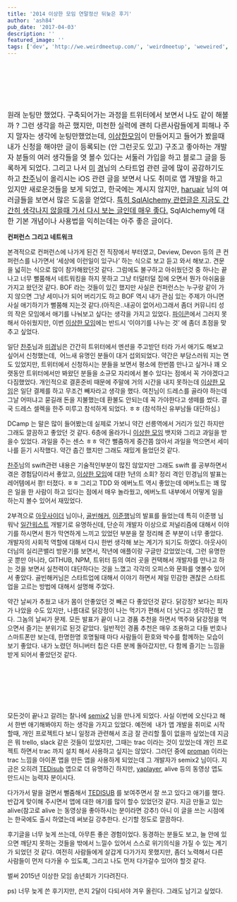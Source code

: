 ```yaml
---
title: '2014 이상한 모임 연말정산 뒤늦은 후기'
author: 'ash84'
pub_date: '2017-04-03'
description: ''
featured_image: ''
tags: ['dev', 'http://we.weirdmeetup.com/', 'weirdmeetup', 'weweired', 'conference']
---
```


<script async src="//pagead2.googlesyndication.com/pagead/js/adsbygoogle.js"></script>
<!-- 페이지내_긴_배너 -->
<ins class="adsbygoogle"
     style="display:inline-block;width:728px;height:90px"
     data-ad-client="ca-pub-8699046198561974"
     data-ad-slot="5480877276"></ins>
<script>
(adsbygoogle = window.adsbygoogle || []).push({});
</script>


<span style="font-size: 12pt;">원래 눈팅만 했었다. 구축되어가는 과정을 트위터에서 보면서 나도 같이 해볼까 ? 그런 생각을 하곤 했지만, 미천한 실력에 괜히 다른사람들에게 피해나 주지 말자는 생각에 눈팅만했었는데, [이상한모임](http://we.weirdmeetup.com/)이 만들어지고 들어가 봤을때 내가 신청을 해야만 글이 등록되는 (안 그런곳도 있고) 구조고 좋아하는 개발자 분들의 여러 생각들을 엿 볼수 있다는 서둘러 가입을 하고 블로그 글을 등록하게 되었다. 그리고 나서 [미](https://twitter.com/minieetea) [경](https://twitter.com/minieetea)님의 스타트업 관련 글에 많이 공감하기도 하고 [찬주](https://twitter.com/agiletalk)님이 올리시는 iOS 관련 글을 보면서 나도 취미로 앱 개발을 하고 있지만 새로운것들을 보게 되었고, 한국에는 계시지 않지만, [haruair](https://twitter.com/haruair) 님의 여러글들을 보면서 많은 도움을 얻었다. [특히 SqlAlchemy 관련글은 지금도 간간히 생각나지 않을때 가서 다시 보는 글인데 매우 좋다.](http://haruair.com/blog/1682) SqlAlchemy에 대한 기본 개념이나 사용법을 익히는데는 아주 좋은 글이다.  

**컨퍼런스 그리고 네트워크**

본격적으로 컨퍼런스에 나가게 된건 전 직장에서 부터였고, Deview, Devon 등의 큰 컨퍼런스를 나가면서 ‘세상에 이런일이 있구나’ 하는 식으로 보고 듣고 와서 해보고. 견문을 넓히는 식으로 많이 참가해왔던것 같다. 그럼에도 불구하고 아쉬웠던것 중 하나는 끝나고 너무 뻘쭘해서 네트워킹을 하지 못하고 그냥 터덜터덜 집에 오면서 뭔가 아쉬움을 가지고 왔던것 같다. BOF 라는 것들이 있긴 했지만 사실은 컨퍼런스는 누구랑 같이 가지 않으면 그냥 세미나가 되어 버리기도 하고 BOF 역시 내가 관심 있는 주제가 아니면 사실 애기하기가 뻘쭘해 지는것 같다.(아직은..내공이 없어서)그래서 좀더 커뮤니티 성의 작은 모임에서 애기를 나눠보고 싶다는 생각을 가지고 있었다. [파이콘](http://ash84.tistory.com/entry/2014-%EC%A0%9C1%ED%9A%8C-%ED%8C%8C%EC%9D%B4%EC%BD%98-%EC%BD%94%EB%A6%AC%EC%95%84pyconkr%EB%A5%BC-%EB%8B%A4%EB%85%80%EC%99%80%EC%84%9C)에서 그러지 못해서 아쉬웠지만, 이번 [이상한 모임](http://we.weirdmeetup.com/)에는 반드시 ‘이야기를 나누는 것’ 에 좀더 초점을 맞추고 싶었다. 

일단 [찬주](https://twitter.com/agiletalk)님과 [미경](https://twitter.com/minieetea)님은 간간히 트위터에서 멘션을 주고받던 터라 가서 애기도 해보고 싶어서 신청했는데,  어느새 유명인 분들이 대거 섭외되었다. 약간은 부담스러워 지는 면도 있었지만, 트위터에서 신청하시는 분들을 보면서 평소에 한번쯤 만나고 싶거나 꽤 오랫동안 트위터에서만 봐왔던 분들을 소규모 자리에서 볼수 있다는 점에서 꼭 가야겠다고 다짐했었다. 개인적으로 결혼준비 때문에 주말에 거의 시간을 내지 못하는데 [이상한 모임](http://we.weirdmeetup.com/)은 일단 결제를 하고 무조건 빼자라고 생각을 했다. 여친님이 드레스를 골라야 하는데 그날 어떠냐고 묻길래 돈을 지불했는데 환불도 안되는데 꼭 가야한다고 생떼를 썼다. 결국 드레스 셀렉을 한주 미루고 참석하게 되었다. ㅎㅎ (참석하신 유부남들 대단하심.)

DCamp 는 말은 많이 들어봤는데 실제로 가보니 약간 선릉역에서 거리가 있긴 하지만 그래도 깔끔하고 좋았던 것 같다. 6층에 올라가니 [이상한 모임](http://we.weirdmeetup.com/) 뱃지와 그리고 과일을 받을수 있었다. 과일을 주는 센스 ㅎㅎ 약간 뻘줌하게 중간쯤 앉아서 과일을 먹으면서 세미나를 듣기 시작했다. 약간 춥긴 했지만 그래도 재밌게 들었던것 같다. 

[찬주](https://twitter.com/agiletalk)님의 swift관련 내용은 기술적인부분이 많진 않았지만 그래도 swift 를 공부하면서 겪은 경험담이라서 좋았고, [이상한 모임](http://we.weirdmeetup.com/)에 대한 1년의 소회? 정리 격인 민경님의 발표는 레어템에서 쾅! 터졌다. ㅎㅎ 그리고 TDD 와 에버노트 역시 좋았는데 에버노트는 꽤 많은 일을 한 사람이 하고 있다는 점에서 매우 놀라웠고, 에버노트 내부에서 어떻게 일을 하는지 볼수 있어서 재밌었다. 

2부격으로 [아웃사이더](https://twitter.com/Outsideris) 님이나, [골빈해커](https://twitter.com/golbin), [이준행](https://twitter.com/rainygirl_)님의 발표를 들었는데 특히 이준행 님 워낙 [일간워스트](http://www.ilwar.com/) 개발기로 유명하신데, 단순히 개발자 이상으로 저널리즘에 대해서 이야기를 하시면서 뭔가 막연하게 느끼고 있었던 부분을 잘 정리해 준 부분이 너무 좋았다. 개발자의 사회적 역할에 대해서 다시 한번 생각해 보는 계기가 되기도 하였다. 아웃사이더님의 실리콘밸리 방문기를 보면서, 작년에 애플이랑 구글만 갔었었는데, 그런 유명한 곳 뿐만 아니라, GITHUB, NPM, 트위터 등의 여러 곳을 컨택해서 개발자를 만나고 하는 것을 보면서 실천력이 대단하다는 것을 느꼈고 각각의 오피스와 문화를 엿볼수 있어서 좋았다. 골빈해커님은 스타트업에 대해서 이야기 하면서 제일 민감한 괜찮은 스타트업을 고르는 방법에 대해서 설명해 주었다.  

약간 날씨가 추웠고 내가 몸이 안좋았던 것 빼곤 다 좋았던것 같다. 닭강정? 보다는 피자가 나았을 수도 있지만, 나름대로 닭강정이 나는 먹기가 편해서 더 낫다고 생각하긴 했다. 그놈의 날씨가 문제. 모든 발표가 끝이 나고 경품 추천을 하면서 맥주와 닭강정을 먹으면서 즐기는 분위기로 된것 같았다. 일반적인 경품 추천은 매우 조용하고 다들 번호나 스마트폰만 보는데, 한명한명 호명될때 마다 사람들이 환호와 박수를 함께하는 모습이 보기 좋았다. 내가 노렸던 허니버터 칩은 다른 분께 돌아갔지만, 다 함께 즐기는 느낌을 받게 되어서 좋았던것 같다. 

<script async src="//pagead2.googlesyndication.com/pagead/js/adsbygoogle.js"></script>
<!-- 페이지내_긴_배너 -->
<ins class="adsbygoogle"
     style="display:inline-block;width:728px;height:90px"
     data-ad-client="ca-pub-8699046198561974"
     data-ad-slot="5480877276"></ins>
<script>
(adsbygoogle = window.adsbygoogle || []).push({});
</script>


모든것이 끝나고 갈려는 찰나에 [semix2](https://twitter.com/semix2) 님을 만나게 되었다. 사실 이번에 오신다고 해서 한번 애기해봐야지 하는 생각을 가지고 있었다. 예전에  내가 앱 개발을 취미로 시작할때, 개인 프로젝트다 보니 일정과 관련해서 조금 잘 관리할 툴이 없을까 싶었는데 지금은 뭐 trello, slack 같은 것들이 있었지만, 그때는 trac 이라는 것이 있었는데 개인 프로젝트 하면서 trac 까지 설치 해서 사용하고 싶지는 않았다. 그러던 중에 [proman](https://itunes.apple.com/kr/app/proman-project-manager/id396303567?mt=8) 이라는 trac 느낌을 아이폰 앱을 만든 앱을 사용하게 되었는데 그 개발자가 semix2 님이다. 지금은 오히려 [TEDisub](https://itunes.apple.com/kr/app/tedisub-ted-gang-yeon-eul/id412403556?mt=8) 앱으로 더 유명하긴 하지만, [yaplayer](https://itunes.apple.com/kr/app/yaplayer/id503098609?mt=8), alive 등의 동영상 앱도 만드시는 능력자 분이시다. 

다가가서 말을 걸면서 뻘줌해서 [TEDISUB](https://itunes.apple.com/kr/app/tedisub-ted-gang-yeon-eul/id412403556?mt=8) 를 보여주면서 잘 쓰고 있다고 애기를 했다. 반갑게 맞이해 주시면서 앱에 대한 애기를 많이 할수 있었던것 같다. 지금 만들고 있는 alive(참고로 alive 는 동영상을 좋아하시는 분이라면 강추!) 아니 이 글을 쓰는 시점에는 한국에도 출시 하였는데 써보길 강추한다. 신기할 정도로 깔끔하다.

후기글을 너무 늦게 쓰는데, 아무튼 좋은 경험이었다. 동경하는 분들도 보고, 늘 안에 있으면 깨닫지 못하는 것들을 밖에서 느낄수 있어서 스스로 위기의식을 가질 수 있는 계기가 되었던 것 같다. 여전히 사람들에게 살갑게 다가가지 못했지만, 좀더 노력해서 다른 사람들이 먼저 다가올 수 있도록, 그리고 나도 먼저 다가갈수 있어야 할것 같다. 

벌써 2015년 이상한 모임 송년회가 기다려진다. 

ps) 너무 늦게 쓴 후기지만, 쓴지 2달이 다되서야 겨우 올린다. 그래도 남기고 싶었다.

